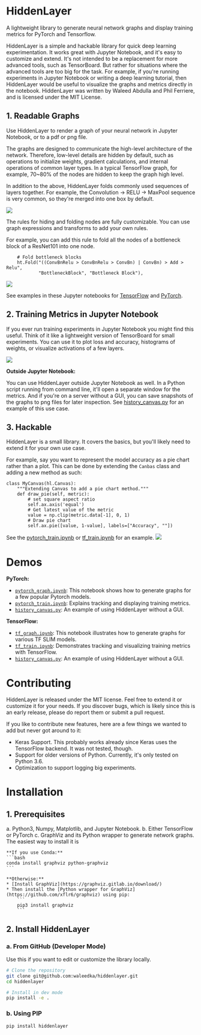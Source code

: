 # HiddenLayer

A lightweight library to generate neural network graphs and display training metrics for PyTorch and Tensorflow.


HiddenLayer is a simple and hackable library for quick deep learning experimentation.
It works great with Jupyter Notebook, and it's easy to customize and extend. 
It's not intended to be a replacement for more advanced tools, such as TensorBoard. But rather for situations where the advanced tools are too big for the task. For example, if you're running experiments in Jupyter Notebook or writing a deep learning tutorial, then HiddenLayer would be useful to visualize the graphs and metrics directly in the notebook. HiddenLayer was written by Waleed Abdulla and Phil Ferriere, and is licensed under the MIT License.

## 1. Readable Graphs

Use HiddenLayer to render a graph of your neural network in Jupyter Notebook, or to a pdf or png file.

The graphs are designed to communicate the high-level architecture of the network. 
Therefore, low-level details are hidden by default, such as operations to initialize weights, gradient calculations, and internal operations of common layer types.
In a typical TensorFlow graph, for example, 70~80% of the nodes are hidden to keep the graph high level.

In addition to the above, HiddenLayer folds commonly used sequences of layers together.
For example, the Convolution -> RELU -> MaxPool sequence is very common, so they're merged into one box by default.

![](assets/readme_graph.png) 


The rules for hiding and folding nodes are fully customizable.
You can use graph expressions and transforms to add your own rules. 

For example, you can add this rule to fold all the nodes of a bottleneck block of a ResNet101 into one node.
```
    # Fold bottleneck blocks
    ht.Fold("((ConvBnRelu > ConvBnRelu > ConvBn) | ConvBn) > Add > Relu", 
            "BottleneckBlock", "Bottleneck Block"),
```

![](assets/readme_graph_resnet.png)

See examples in these Jupyter notebooks for [TensorFlow](demos/tf_graph.ipynb) and [PyTorch](demos/pytorch_graph.ipynb).


## 2. Training Metrics in Jupyter Notebook

If you ever run training experiments in Jupyter Notebook you might find this useful.
Think of it like a lightweight version of TensorBoard for small experiments.
You can use it to plot loss and accuracy, histograms of weights, or visualize activations of a few layers.

![](assets/readme_canvas.gif)


**Outside Jupyter Notebook:**

You can use HiddenLayer outside Jupyter Notebook as well. In a Python script running from command line, it'll open a separate window for the metrics. 
And if you're on a server without a GUI, you can save snapshots of the graphs to png files for later inspection. See [history_canvas.py](demos/history_canvas.py) for an example of this use case. 


## 3. Hackable

HiddenLayer is a small library. It covers the basics, but you'll likely need to extend it for your own use case.

For example, say you want to represent the model accuracy as a pie chart rather than a plot.
This can be done by extending the `Canbas` class and adding a new method as such:

```
class MyCanvas(hl.Canvas):
    """Extending Canvas to add a pie chart method."""
    def draw_pie(self, metric):
        # set square aspect ratio
        self.ax.axis('equal')
        # Get latest value of the metric
        value = np.clip(metric.data[-1], 0, 1)
        # Draw pie chart
        self.ax.pie([value, 1-value], labels=["Accuracy", ""])
```

See the [pytorch_train.ipynb](demos/pytorch_train.ipynb) or [tf_train.ipynb](demos/tf_train.ipynb) for an example.
![](assets/readme_canvas_piechart.gif)



# Demos

**PyTorch:**
- [`pytorch_graph.ipynb`](demos/pytorch_graph.ipynb):
This notebook shows how to generate graphs for a few popular Pytorch models.
- [`pytorch_train.ipynb`](demos/pytorch_train.ipynb): Explains tracking and displaying training metrics.
- [`history_canvas.py`](demos/history_canvas.py): An example of using HiddenLayer without a GUI.

**TensorFlow:**
- [`tf_graph.ipynb`](demos/tf_graph.ipynb): This notebook illustrates how to generate graphs for various TF SLIM models.
- [`tf_train.ipynb`](demos/tf_train.ipynb): Demonstrates tracking and visualizing training metrics  with TensorFlow.
- [`history_canvas.py`](demos/history_canvas.py): An example of using HiddenLayer without a GUI.

# Contributing

HiddenLayer is released under the MIT license.
Feel free to extend it or customize it for your needs. If you discover bugs, which is likely since this is an early release, please do report them or submit a pull request.

If you like to contribute new features, here are a few things we wanted to add but never got around to it:
- Keras Support. This probably works already since Keras uses the TensorFlow backend. It was not tested, though.
- Support for older versions of Python. Currently, it's only tested on Python 3.6.
- Optimization to support logging big experiments.


# Installation

## 1. Prerequisites

a. Python3, Numpy, Matplotlib, and Jupyter Notebook. 
b. Either TensorFlow or PyTorch
c. GraphViz and its Python wrapper to generate network graphs. The easiest way to install it is 

    **If you use Conda:**
    ```bash
    conda install graphviz python-graphviz
    ```

    **Otherwise:**
    * [Install GraphViz](https://graphviz.gitlab.io/download/)
    * Then install the [Python wrapper for GraphViz](https://github.com/xflr6/graphviz) using pip:
        ```
        pip3 install graphviz
        ```

## 2. Install HiddenLayer

### a. From GitHub (Developer Mode)
Use this if you want to edit or customize the library locally.

```bash
# Clone the repository
git clone git@github.com:waleedka/hiddenlayer.git
cd hiddenlayer

# Install in dev mode
pip install -e .
```

### b. Using PIP
```bash
pip install hiddenlayer
```
